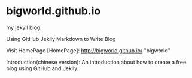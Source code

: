 # bigworld.github.io
my jekyll blog

Using GitHub Jeklly Markdown to Write Blog

Visit HomePage
[HomePage]: http://bigworld.github.io/ "bigworld"

Introduction(chinese version): An introduction about how to create a free blog using GitHub and Jeklly.
